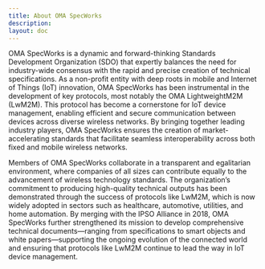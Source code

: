 ```yaml
---
title: About OMA SpecWorks
description:
layout: doc
---
```


OMA SpecWorks is a dynamic and forward-thinking Standards Development Organization (SDO) that expertly balances the need for industry-wide consensus with the rapid and precise creation of technical specifications. As a non-profit entity with deep roots in mobile and Internet of Things (IoT) innovation, OMA SpecWorks has been instrumental in the development of key protocols, most notably the OMA LightweightM2M (LwM2M). This protocol has become a cornerstone for IoT device management, enabling efficient and secure communication between devices across diverse wireless networks. By bringing together leading industry players, OMA SpecWorks ensures the creation of market-accelerating standards that facilitate seamless interoperability across both fixed and mobile wireless networks.

Members of OMA SpecWorks collaborate in a transparent and egalitarian environment, where companies of all sizes can contribute equally to the advancement of wireless technology standards. The organization’s commitment to producing high-quality technical outputs has been demonstrated through the success of protocols like LwM2M, which is now widely adopted in sectors such as healthcare, automotive, utilities, and home automation. By merging with the IPSO Alliance in 2018, OMA SpecWorks further strengthened its mission to develop comprehensive technical documents—ranging from specifications to smart objects and white papers—supporting the ongoing evolution of the connected world and ensuring that protocols like LwM2M continue to lead the way in IoT device management.